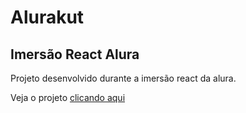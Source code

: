 # Alurakut

## Imersão React Alura

Projeto desenvolvido durante a imersão react da alura.

Veja o projeto [clicando aqui](alurakut-ianbs.vercel.app/)
